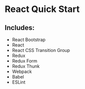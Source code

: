 # React Quick Start
## Includes:
* React Bootstrap
* React
* React CSS Transition Group
* Redux
* Redux Form
* Redux Thunk
* Webpack
* Babel
* ESLint
